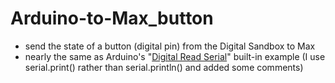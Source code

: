 # Arduino-to-Max_button
- send the state of a button (digital pin) from the Digital Sandbox to Max
- nearly the same as Arduino's "[Digital Read Serial](https://www.arduino.cc/en/Tutorial/BuiltInExamples/DigitalReadSerial)" built-in example (I use serial.print() rather than serial.println() and added some comments)
